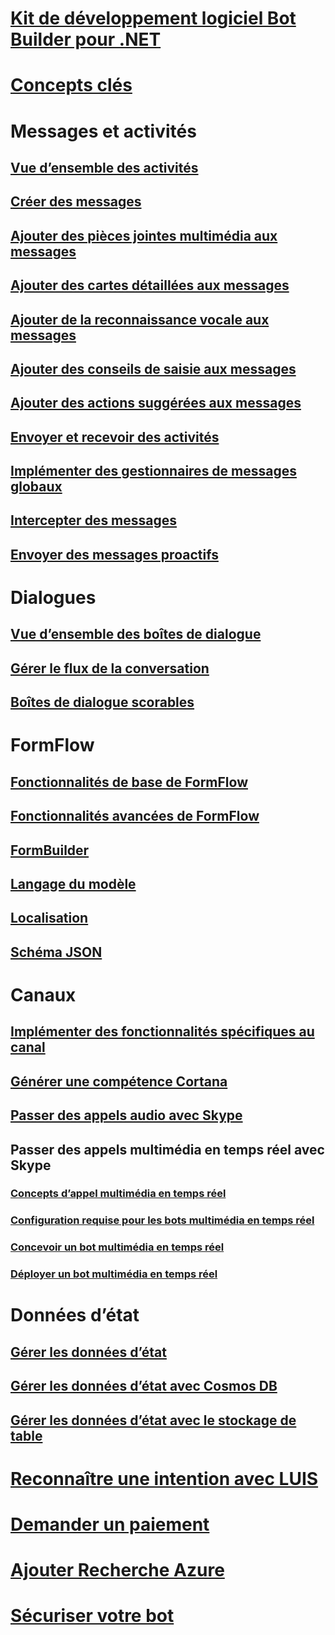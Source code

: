# [Kit de développement logiciel Bot Builder pour .NET](bot-builder-dotnet-overview.md)
# [Concepts clés](bot-builder-dotnet-concepts.md)
# Messages et activités
## [Vue d’ensemble des activités](bot-builder-dotnet-activities.md)
## [Créer des messages](bot-builder-dotnet-create-messages.md)
## [Ajouter des pièces jointes multimédia aux messages](bot-builder-dotnet-add-media-attachments.md)
## [Ajouter des cartes détaillées aux messages](bot-builder-dotnet-add-rich-card-attachments.md)
<!-- ## [Send carousel of cards](bot-builder-dotnet-add-carousel-card.md) -->
## [Ajouter de la reconnaissance vocale aux messages](bot-builder-dotnet-text-to-speech.md)
## [Ajouter des conseils de saisie aux messages](bot-builder-dotnet-add-input-hints.md)
## [Ajouter des actions suggérées aux messages](bot-builder-dotnet-add-suggested-actions.md)
## [Envoyer et recevoir des activités](bot-builder-dotnet-connector.md)
## [Implémenter des gestionnaires de messages globaux](bot-builder-dotnet-global-handlers.md)
## [Intercepter des messages](bot-builder-dotnet-middleware.md)
## [Envoyer des messages proactifs](bot-builder-dotnet-proactive-messages.md)
# Dialogues
## [Vue d’ensemble des boîtes de dialogue](bot-builder-dotnet-dialogs.md)
## [Gérer le flux de la conversation](bot-builder-dotnet-manage-conversation-flow.md)
## [Boîtes de dialogue scorables](bot-builder-dotnet-scorable-dialogs.md)
# FormFlow
## [Fonctionnalités de base de FormFlow](bot-builder-dotnet-formflow.md)
## [Fonctionnalités avancées de FormFlow](bot-builder-dotnet-formflow-advanced.md)
## [FormBuilder](bot-builder-dotnet-formflow-formbuilder.md)
## [Langage du modèle](bot-builder-dotnet-formflow-pattern-language.md)
## [Localisation](bot-builder-dotnet-formflow-localize.md)
## [Schéma JSON](bot-builder-dotnet-formflow-json-schema.md)
# Canaux
## [Implémenter des fonctionnalités spécifiques au canal](bot-builder-dotnet-channeldata.md)
## [Générer une compétence Cortana](bot-builder-dotnet-cortana-skill.md)
## [Passer des appels audio avec Skype](bot-builder-dotnet-audio-calls.md)
## Passer des appels multimédia en temps réel avec Skype
### [Concepts d’appel multimédia en temps réel](bot-builder-dotnet-real-time-media-concepts.md)
### [Configuration requise pour les bots multimédia en temps réel](bot-builder-dotnet-real-time-media-requirements.md)
### [Concevoir un bot multimédia en temps réel](bot-builder-dotnet-real-time-audio-video-call-overview.md)
### [Déployer un bot multimédia en temps réel](bot-builder-dotnet-real-time-deploy-visual-studio.md)
# Données d’état
## [Gérer les données d’état](bot-builder-dotnet-state.md)
## [Gérer les données d’état avec Cosmos DB](bot-builder-dotnet-state-azure-cosmosdb.md)
## [Gérer les données d’état avec le stockage de table](bot-builder-dotnet-state-azure-table-storage.md)
# [Reconnaître une intention avec LUIS](bot-builder-dotnet-luis-dialogs.md)
# [Demander un paiement](bot-builder-dotnet-request-payment.md)
# [Ajouter Recherche Azure](bot-builder-dotnet-search-azure.md)
# [Sécuriser votre bot](bot-builder-dotnet-security.md)
